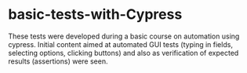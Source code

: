 # basic-tests-with-Cypress
These tests were developed during a basic course on automation using cypress. Initial content aimed at automated GUI tests (typing in fields, selecting options, clicking buttons) and also as verification of expected results (assertions) were seen.
